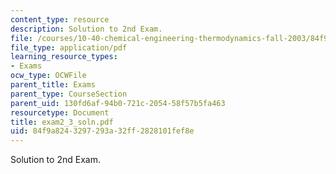 ```yaml
---
content_type: resource
description: Solution to 2nd Exam.
file: /courses/10-40-chemical-engineering-thermodynamics-fall-2003/84f9a8243297293a32ff2828101fef8e_exam2_3_soln.pdf
file_type: application/pdf
learning_resource_types:
- Exams
ocw_type: OCWFile
parent_title: Exams
parent_type: CourseSection
parent_uid: 130fd6af-94b0-721c-2054-58f57b5fa463
resourcetype: Document
title: exam2_3_soln.pdf
uid: 84f9a824-3297-293a-32ff-2828101fef8e
---
```

Solution to 2nd Exam.

